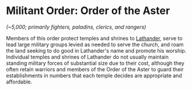 # Militant Order: Order of the Aster
*(~5,000; primarily fighters, paladins, clerics, and rangers)*

Members of this order protect temples and shrines to [Lathander](../../Religions/Pantheon/Lathander.md), serve to lead large military groups levied as needed to serve the church, and roam the land seeking to do good in Lathander's name and promote his worship. Individual temples and shrines of Lathander do not usually maintain standing military forces of substantial size due to their cost, although they often retain warriors and members of the Order of the Aster to guard their establishments in numbers that each temple decides are appropriate and affordable.

